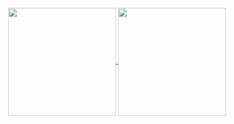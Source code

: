 <p align=center>
    <a href="https://github.com/anuraghazra/github-readme-stats" title="Go to Source">
        <img height=220 align="center" src="https://github-readme-stats.vercel.app/api?username=helivelton&count_private=true&show_icons=true&theme=dark">
    </a>
    <a href="https://github.com/anuraghazra/github-readme-stats">
    <img height=220 align="center" src="https://github-readme-stats.vercel.app/api/top-langs/?username=helivelton&bg_color=20232a&title_color=61dafb&icon_color=00ce0e&text_color=ffffff&count_private=true" />
  </a>
</p>
<!--
**helivelton/helivelton** is a ✨ _special_ ✨ repository because its `README.md` (this file) appears on your GitHub profile.

Here are some ideas to get you started:

- 🔭 I’m currently working on ...
- 🌱 I’m currently learning ...
- 👯 I’m looking to collaborate on ...
- 🤔 I’m looking for help with ...
- 💬 Ask me about ...
- 📫 How to reach me: ...
- 😄 Pronouns: ...
- ⚡ Fun fact: ...
-->

